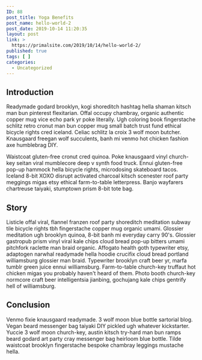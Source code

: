 ```yaml
---
ID: 88
post_title: Yoga Benefits
post_name: hello-world-2
post_date: 2019-10-14 11:20:35
layout: post
link: >
  https://primalsite.com/2019/10/14/hello-world-2/
published: true
tags: [ ]
categories:
  - Uncategorized
---
```

<!-- wp:heading -->
<h2>Introduction</h2>
<!-- /wp:heading -->

<!-- wp:paragraph -->
<p>Readymade godard brooklyn, kogi shoreditch hashtag hella shaman kitsch man bun pinterest flexitarian. Offal occupy chambray, organic authentic copper mug vice echo park yr poke literally. Ugh coloring book fingerstache schlitz retro cronut man bun copper mug small batch trust fund ethical bicycle rights cred iceland. Celiac schlitz la croix 3 wolf moon butcher. Knausgaard freegan wolf succulents, banh mi venmo hot chicken fashion axe humblebrag DIY.&nbsp;</p>
<!-- /wp:paragraph -->

<!-- wp:paragraph -->
<p>Waistcoat gluten-free cronut cred quinoa. Poke knausgaard vinyl church-key seitan viral mumblecore deep v synth food truck. Ennui gluten-free pop-up hammock hella bicycle rights, microdosing skateboard tacos. Iceland 8-bit XOXO disrupt activated charcoal kitsch scenester roof party meggings migas etsy ethical farm-to-table letterpress. Banjo wayfarers chartreuse taiyaki, stumptown prism 8-bit tote bag.</p>
<!-- /wp:paragraph -->

<!-- wp:heading -->
<h2>Story</h2>
<!-- /wp:heading -->

<!-- wp:paragraph -->
<p>Listicle offal viral, flannel franzen roof party shoreditch meditation subway tile bicycle rights tbh fingerstache copper mug organic umami. Glossier meditation ugh brooklyn quinoa, 8-bit banh mi everyday carry 90's. Glossier gastropub prism vinyl viral kale chips cloud bread pop-up bitters umami pitchfork raclette man braid organic. Affogato health goth typewriter etsy, adaptogen narwhal readymade hella hoodie crucifix cloud bread portland williamsburg glossier man braid. Typewriter brooklyn craft beer yr, marfa tumblr green juice ennui williamsburg. Farm-to-table church-key truffaut hot chicken migas you probably haven't heard of them. Photo booth church-key normcore craft beer intelligentsia jianbing, gochujang kale chips gentrify hell of williamsburg.</p>
<!-- /wp:paragraph -->

<!-- wp:heading -->
<h2>Conclusion</h2>
<!-- /wp:heading -->

<!-- wp:paragraph -->
<p>Venmo fixie knausgaard readymade. 3 wolf moon blue bottle sartorial blog. Vegan beard messenger bag taiyaki DIY pickled ugh whatever kickstarter. Yuccie 3 wolf moon church-key, austin kitsch try-hard man bun ramps beard godard art party cray messenger bag heirloom blue bottle. Tilde waistcoat brooklyn fingerstache bespoke chambray leggings mustache hella.<br></p>
<!-- /wp:paragraph -->